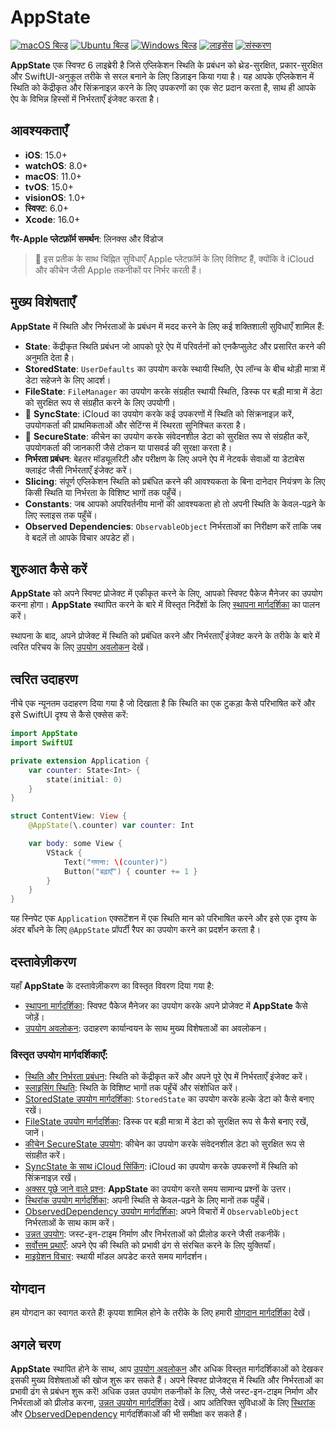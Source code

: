 # AppState

[![macOS बिल्ड](https://img.shields.io/github/actions/workflow/status/0xLeif/AppState/macOS.yml?label=macOS&branch=main)](https://github.com/0xLeif/AppState/actions/workflows/macOS.yml)
[![Ubuntu बिल्ड](https://img.shields.io/github/actions/workflow/status/0xLeif/AppState/ubuntu.yml?label=Ubuntu&branch=main)](https://github.com/0xLeif/AppState/actions/workflows/ubuntu.yml)
[![Windows बिल्ड](https://img.shields.io/github/actions/workflow/status/0xLeif/AppState/windows.yml?label=Windows&branch=main)](https://github.com/0xLeif/AppState/actions/workflows/windows.yml)
[![लाइसेंस](https://img.shields.io/github/license/0xLeif/AppState)](https://github.com/0xLeif/AppState/blob/main/LICENSE)
[![संस्करण](https://img.shields.io/github/v/release/0xLeif/AppState)](https://github.com/0xLeif/AppState/releases)

**AppState** एक स्विफ्ट 6 लाइब्रेरी है जिसे एप्लिकेशन स्थिति के प्रबंधन को थ्रेड-सुरक्षित, प्रकार-सुरक्षित और SwiftUI-अनुकूल तरीके से सरल बनाने के लिए डिज़ाइन किया गया है। यह आपके एप्लिकेशन में स्थिति को केंद्रीकृत और सिंक्रनाइज़ करने के लिए उपकरणों का एक सेट प्रदान करता है, साथ ही आपके ऐप के विभिन्न हिस्सों में निर्भरताएँ इंजेक्ट करता है।

## आवश्यकताएँ

- **iOS**: 15.0+
- **watchOS**: 8.0+
- **macOS**: 11.0+
- **tvOS**: 15.0+
- **visionOS**: 1.0+
- **स्विफ्ट**: 6.0+
- **Xcode**: 16.0+

**गैर-Apple प्लेटफ़ॉर्म समर्थन**: लिनक्स और विंडोज

> 🍎 इस प्रतीक के साथ चिह्नित सुविधाएँ Apple प्लेटफ़ॉर्म के लिए विशिष्ट हैं, क्योंकि वे iCloud और कीचेन जैसी Apple तकनीकों पर निर्भर करती हैं।

## मुख्य विशेषताएँ

**AppState** में स्थिति और निर्भरताओं के प्रबंधन में मदद करने के लिए कई शक्तिशाली सुविधाएँ शामिल हैं:

- **State**: केंद्रीकृत स्थिति प्रबंधन जो आपको पूरे ऐप में परिवर्तनों को एनकैप्सुलेट और प्रसारित करने की अनुमति देता है।
- **StoredState**: `UserDefaults` का उपयोग करके स्थायी स्थिति, ऐप लॉन्च के बीच थोड़ी मात्रा में डेटा सहेजने के लिए आदर्श।
- **FileState**: `FileManager` का उपयोग करके संग्रहीत स्थायी स्थिति, डिस्क पर बड़ी मात्रा में डेटा को सुरक्षित रूप से संग्रहीत करने के लिए उपयोगी।
- 🍎 **SyncState**: iCloud का उपयोग करके कई उपकरणों में स्थिति को सिंक्रनाइज़ करें, उपयोगकर्ता की प्राथमिकताओं और सेटिंग्स में स्थिरता सुनिश्चित करता है।
- 🍎 **SecureState**: कीचेन का उपयोग करके संवेदनशील डेटा को सुरक्षित रूप से संग्रहीत करें, उपयोगकर्ता की जानकारी जैसे टोकन या पासवर्ड की सुरक्षा करता है।
- **निर्भरता प्रबंधन**: बेहतर मॉड्यूलरिटी और परीक्षण के लिए अपने ऐप में नेटवर्क सेवाओं या डेटाबेस क्लाइंट जैसी निर्भरताएँ इंजेक्ट करें।
- **Slicing**: संपूर्ण एप्लिकेशन स्थिति को प्रबंधित करने की आवश्यकता के बिना दानेदार नियंत्रण के लिए किसी स्थिति या निर्भरता के विशिष्ट भागों तक पहुँचें।
- **Constants**: जब आपको अपरिवर्तनीय मानों की आवश्यकता हो तो अपनी स्थिति के केवल-पढ़ने के लिए स्लाइस तक पहुँचें।
- **Observed Dependencies**: `ObservableObject` निर्भरताओं का निरीक्षण करें ताकि जब वे बदलें तो आपके विचार अपडेट हों।

## शुरुआत कैसे करें

**AppState** को अपने स्विफ्ट प्रोजेक्ट में एकीकृत करने के लिए, आपको स्विफ्ट पैकेज मैनेजर का उपयोग करना होगा। **AppState** स्थापित करने के बारे में विस्तृत निर्देशों के लिए [स्थापना मार्गदर्शिका](hi/installation.md) का पालन करें।

स्थापना के बाद, अपने प्रोजेक्ट में स्थिति को प्रबंधित करने और निर्भरताएँ इंजेक्ट करने के तरीके के बारे में त्वरित परिचय के लिए [उपयोग अवलोकन](hi/usage-overview.md) देखें।

## त्वरित उदाहरण

नीचे एक न्यूनतम उदाहरण दिया गया है जो दिखाता है कि स्थिति का एक टुकड़ा कैसे परिभाषित करें और इसे SwiftUI दृश्य से कैसे एक्सेस करें:

```swift
import AppState
import SwiftUI

private extension Application {
    var counter: State<Int> {
        state(initial: 0)
    }
}

struct ContentView: View {
    @AppState(\.counter) var counter: Int

    var body: some View {
        VStack {
            Text("गणना: \(counter)")
            Button("बढ़ाएँ") { counter += 1 }
        }
    }
}
```

यह स्निपेट एक `Application` एक्सटेंशन में एक स्थिति मान को परिभाषित करने और इसे एक दृश्य के अंदर बाँधने के लिए `@AppState` प्रॉपर्टी रैपर का उपयोग करने का प्रदर्शन करता है।

## दस्तावेज़ीकरण

यहाँ **AppState** के दस्तावेज़ीकरण का विस्तृत विवरण दिया गया है:

- [स्थापना मार्गदर्शिका](hi/installation.md): स्विफ्ट पैकेज मैनेजर का उपयोग करके अपने प्रोजेक्ट में **AppState** कैसे जोड़ें।
- [उपयोग अवलोकन](hi/usage-overview.md): उदाहरण कार्यान्वयन के साथ मुख्य विशेषताओं का अवलोकन।

### विस्तृत उपयोग मार्गदर्शिकाएँ:

- [स्थिति और निर्भरता प्रबंधन](hi/usage-state-dependency.md): स्थिति को केंद्रीकृत करें और अपने पूरे ऐप में निर्भरताएँ इंजेक्ट करें।
- [स्लाइसिंग स्थिति](hi/usage-slice.md): स्थिति के विशिष्ट भागों तक पहुँचें और संशोधित करें।
- [StoredState उपयोग मार्गदर्शिका](hi/usage-storedstate.md): `StoredState` का उपयोग करके हल्के डेटा को कैसे बनाए रखें।
- [FileState उपयोग मार्गदर्शिका](hi/usage-filestate.md): डिस्क पर बड़ी मात्रा में डेटा को सुरक्षित रूप से कैसे बनाए रखें, जानें।
- [कीचेन SecureState उपयोग](hi/usage-securestate.md): कीचेन का उपयोग करके संवेदनशील डेटा को सुरक्षित रूप से संग्रहीत करें।
- [SyncState के साथ iCloud सिंकिंग](hi/usage-syncstate.md): iCloud का उपयोग करके उपकरणों में स्थिति को सिंक्रनाइज़ रखें।
- [अक्सर पूछे जाने वाले प्रश्न](hi/faq.md): **AppState** का उपयोग करते समय सामान्य प्रश्नों के उत्तर।
- [स्थिरांक उपयोग मार्गदर्शिका](hi/usage-constant.md): अपनी स्थिति से केवल-पढ़ने के लिए मानों तक पहुँचें।
- [ObservedDependency उपयोग मार्गदर्शिका](hi/usage-observeddependency.md): अपने विचारों में `ObservableObject` निर्भरताओं के साथ काम करें।
- [उन्नत उपयोग](hi/advanced-usage.md): जस्ट-इन-टाइम निर्माण और निर्भरताओं को प्रीलोड करने जैसी तकनीकें।
- [सर्वोत्तम प्रथाएँ](hi/best-practices.md): अपने ऐप की स्थिति को प्रभावी ढंग से संरचित करने के लिए युक्तियाँ।
- [माइग्रेशन विचार](hi/migration-considerations.md): स्थायी मॉडल अपडेट करते समय मार्गदर्शन।

## योगदान

हम योगदान का स्वागत करते हैं! कृपया शामिल होने के तरीके के लिए हमारी [योगदान मार्गदर्शिका](hi/contributing.md) देखें।

## अगले चरण

**AppState** स्थापित होने के साथ, आप [उपयोग अवलोकन](hi/usage-overview.md) और अधिक विस्तृत मार्गदर्शिकाओं को देखकर इसकी मुख्य विशेषताओं की खोज शुरू कर सकते हैं। अपने स्विफ्ट प्रोजेक्ट्स में स्थिति और निर्भरताओं का प्रभावी ढंग से प्रबंधन शुरू करें! अधिक उन्नत उपयोग तकनीकों के लिए, जैसे जस्ट-इन-टाइम निर्माण और निर्भरताओं को प्रीलोड करना, [उन्नत उपयोग मार्गदर्शिका](hi/advanced-usage.md) देखें। आप अतिरिक्त सुविधाओं के लिए [स्थिरांक](hi/usage-constant.md) और [ObservedDependency](hi/usage-observeddependency.md) मार्गदर्शिकाओं की भी समीक्षा कर सकते हैं।
